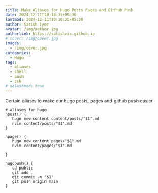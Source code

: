 ```yaml
---
title: Make Aliases for Hugo Posts Pages and Github Push
date: 2024-12-11T10:18:35+05:30
lastmod: 2024-12-11T10:18:35+05:30
author: Satish Iyer
avatar: /img/author.jpg
authorlink: https://satishvis.github.io
# cover: /img/cover.jpg
images:
  - /img/cover.jpg
categories:
  - Hugo
tags:
  - aliases
  - shell
  - bash
  - zsh
# nolastmod: true
---
```


Certain aliases to make our hugo posts, pages and github push easier

<!--more-->

```shell
# aliases for hugo
hpost() {
   hugo new content content/posts/"$1".md
   nvim content/posts/"$1".md
}

hpage() {
   hugo new content pages/"$1".md
   nvim content/pages/"$1".md

}

hugopush() {
   cd public
   git add .
   git commit -m "$1"
   git push origin main
}
```
